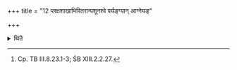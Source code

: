 +++
title = "12 प्लक्षशाखाभिरितरान्पशूनश्वे पर्यङ्ग्यान् आग्नेयङ्"

+++

<details><summary>थिते</summary>

12. (He dedicates) other animals (which are going to be bound to) the different limbs of the horse by means of a Plakṣa-branch: (thus) the animal with black neck for Agni, in front on the forehead; (the animal) for Pūṣan behind it; (the animal for Indra and Pūṣan on the neck; the two (animals) with black neck on the arms (front legs); the two (animals) the in whom are very hairy for Tvaṣṭr̥, on the hind legs: two (animals) with their back white for Br̥haspati, on the back; two (animals) one white and one black for Sūrya and Yama (respectively), on the sides; an (animal) with its belly spotted for Dhātr̥, downwards; a white goat for Sūrya, on the tail.[^1]  

[^1]: Cp. TB III.8.23.1-3; ŚB XIII.2.2.27.   
</details>
